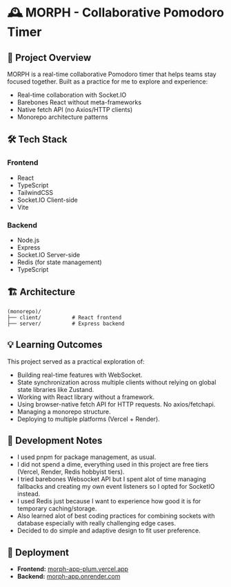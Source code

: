 # 🕰️ MORPH - Collaborative Pomodoro Timer

## 🎯 Project Overview

MORPH is a real-time collaborative Pomodoro timer that helps teams stay focused together.
Built as a practice for me to explore and experience:

- Real-time collaboration with Socket.IO
- Barebones React without meta-frameworks
- Native fetch API (no Axios/HTTP clients)
- Monorepo architecture patterns

## 🛠️ Tech Stack

### Frontend

- React
- TypeScript
- TailwindCSS
- Socket.IO Client-side
- Vite

### Backend

- Node.js
- Express
- Socket.IO Server-side
- Redis (for state management)
- TypeScript

## 🏗️ Architecture

```
(monorepo)/
├── client/          # React frontend
├── server/          # Express backend
```

## 💡 Learning Outcomes

This project served as a practical exploration of:

- Building real-time features with WebSocket.
- State synchronization across multiple clients without relying on global state libraries like Zustand.
- Working with React library without a framework.
- Using browser-native fetch API for HTTP requests. No axios/fetchapi.
- Managing a monorepo structure.
- Deploying to multiple platforms (Vercel + Render).

## 📝 Development Notes

- I used pnpm for package management, as usual.
- I did not spend a dime, everything used in this project are free tiers (Vercel, Render, Redis hobbyist tiers).
- I tried barebones Websocket API but I spent alot of time managing fallbacks and creating my own event listeners so I opted for SocketIO instead.
- I used Redis just because I want to experience how good it is for temporary caching/storage.
- Also learned alot of best coding practices for combining sockets with database especially with really challenging edge cases.
- Decided to do simple and adaptive design to fit user preference.

## 🚀 Deployment

- **Frontend:** [morph-app-plum.vercel.app](https://morph-app-plum.vercel.app)
- **Backend:** [morph-app.onrender.com](https://morph-app.onrender.com)
